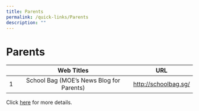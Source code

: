 ```yaml
---
title: Parents
permalink: /quick-links/Parents
description: ""
---
```

# Parents

|  |                Web Titles                |        URL              |
|:----------:|:-----------------------------------------:|:--------------------:|
|      1     | School Bag (MOE’s News Blog for Parents)  | http://schoolbag.sg/ |

 
Click [here](https://jurongwestpri-moe-edu-sg-admin.cwp.sg/qql/slot/u363/Parents/THK/THK%20Family%20Services%20Division%20-%20Managing%20Emotional%20Health%20Book%20Digital.pdf) for more details.